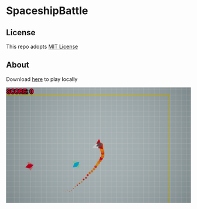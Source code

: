 # SpaceshipBattle

## License
This repo adopts [MIT License](https://spdx.org/licenses/MIT)

## About
Download [here](https://github.com/WhythZ/SpaceshipBattle/releases/tag/Latest) to play locally

![Cover.png](https://github.com/WhythZ/SpaceshipBattle/blob/master/Cover.png)
